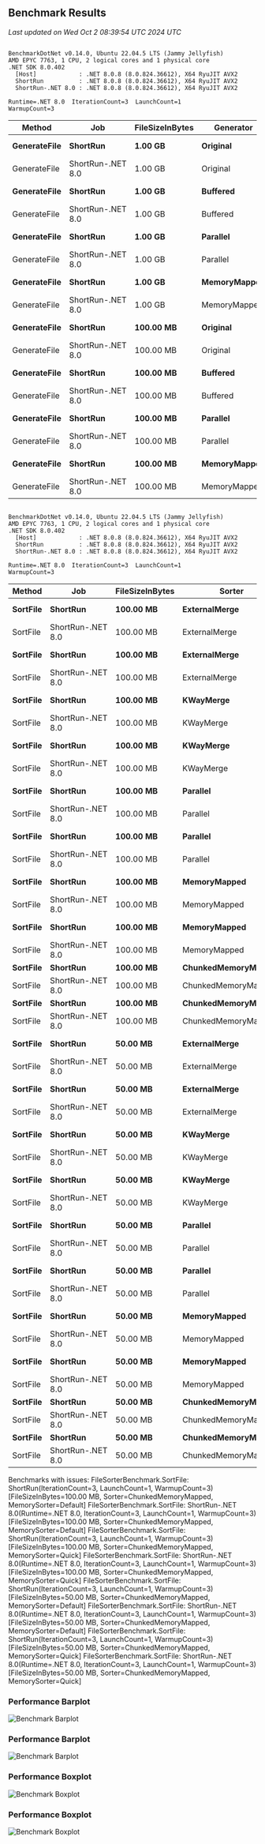 <!-- BENCHMARK RESULTS START -->

## Benchmark Results

*Last updated on Wed Oct  2 08:39:54 UTC 2024 UTC*

```

BenchmarkDotNet v0.14.0, Ubuntu 22.04.5 LTS (Jammy Jellyfish)
AMD EPYC 7763, 1 CPU, 2 logical cores and 1 physical core
.NET SDK 8.0.402
  [Host]            : .NET 8.0.8 (8.0.824.36612), X64 RyuJIT AVX2
  ShortRun          : .NET 8.0.8 (8.0.824.36612), X64 RyuJIT AVX2
  ShortRun-.NET 8.0 : .NET 8.0.8 (8.0.824.36612), X64 RyuJIT AVX2

Runtime=.NET 8.0  IterationCount=3  LaunchCount=1  
WarmupCount=3  

```
| Method       | Job               | FileSizeInBytes | Generator    | Mean      | Error     | StdDev   | StdErr   | Min       | Q1        | Median    | Q3        | Max       | Op/s   | Rank | Gen0        | Gen1        | Gen2        | Allocated  |
|------------- |------------------ |---------------- |------------- |----------:|----------:|---------:|---------:|----------:|----------:|----------:|----------:|----------:|-------:|-----:|------------:|------------:|------------:|-----------:|
| **GenerateFile** | **ShortRun**          | **1.00 GB**         | **Original**     |  **9.0994 s** | **15.8910 s** | **0.8710 s** | **0.5029 s** |  **8.0998 s** |  **8.8012 s** |  **9.5025 s** |  **9.5992 s** |  **9.6959 s** | **0.1099** |    **3** |  **75000.0000** |           **-** |           **-** | **5992.26 MB** |
| GenerateFile | ShortRun-.NET 8.0 | 1.00 GB         | Original     |  9.5883 s |  1.9880 s | 0.1090 s | 0.0629 s |  9.5208 s |  9.5254 s |  9.5301 s |  9.6220 s |  9.7140 s | 0.1043 |    3 |  75000.0000 |           - |           - | 5992.14 MB |
| **GenerateFile** | **ShortRun**          | **1.00 GB**         | **Buffered**     |  **7.4675 s** | **15.0837 s** | **0.8268 s** | **0.4773 s** |  **6.9541 s** |  **6.9907 s** |  **7.0272 s** |  **7.7243 s** |  **8.4213 s** | **0.1339** |    **3** | **667000.0000** | **629000.0000** | **629000.0000** | **5125.38 MB** |
| GenerateFile | ShortRun-.NET 8.0 | 1.00 GB         | Buffered     |  8.3638 s | 12.6114 s | 0.6913 s | 0.3991 s |  7.5739 s |  8.1169 s |  8.6599 s |  8.7588 s |  8.8578 s | 0.1196 |    3 | 666000.0000 | 628000.0000 | 628000.0000 | 5125.35 MB |
| **GenerateFile** | **ShortRun**          | **1.00 GB**         | **Parallel**     |  **5.7882 s** |  **0.0772 s** | **0.0042 s** | **0.0024 s** |  **5.7837 s** |  **5.7862 s** |  **5.7887 s** |  **5.7904 s** |  **5.7921 s** | **0.1728** |    **3** |   **5000.0000** |   **5000.0000** |   **5000.0000** | **4099.98 MB** |
| GenerateFile | ShortRun-.NET 8.0 | 1.00 GB         | Parallel     |  5.6246 s |  1.2533 s | 0.0687 s | 0.0397 s |  5.5507 s |  5.5936 s |  5.6365 s |  5.6615 s |  5.6865 s | 0.1778 |    3 |   4000.0000 |   4000.0000 |   4000.0000 |  4100.1 MB |
| **GenerateFile** | **ShortRun**          | **1.00 GB**         | **MemoryMapped** | **10.3612 s** |  **4.1030 s** | **0.2249 s** | **0.1298 s** | **10.1244 s** | **10.2559 s** | **10.3874 s** | **10.4797 s** | **10.5719 s** | **0.0965** |    **3** | **101000.0000** |           **-** |           **-** | **8115.45 MB** |
| GenerateFile | ShortRun-.NET 8.0 | 1.00 GB         | MemoryMapped |  9.6920 s |  8.5123 s | 0.4666 s | 0.2694 s |  9.2014 s |  9.4729 s |  9.7443 s |  9.9372 s | 10.1302 s | 0.1032 |    3 | 101000.0000 |           - |           - | 8115.64 MB |
| **GenerateFile** | **ShortRun**          | **100.00 MB**       | **Original**     |  **0.8788 s** |  **0.7689 s** | **0.0421 s** | **0.0243 s** |  **0.8329 s** |  **0.8603 s** |  **0.8877 s** |  **0.9018 s** |  **0.9158 s** | **1.1379** |    **2** |   **7000.0000** |           **-** |           **-** |  **585.46 MB** |
| GenerateFile | ShortRun-.NET 8.0 | 100.00 MB       | Original     |  0.8362 s |  0.4186 s | 0.0229 s | 0.0132 s |  0.8201 s |  0.8231 s |  0.8260 s |  0.8442 s |  0.8625 s | 1.1959 |    2 |   7000.0000 |           - |           - |  585.49 MB |
| **GenerateFile** | **ShortRun**          | **100.00 MB**       | **Buffered**     |  **0.7380 s** |  **0.4218 s** | **0.0231 s** | **0.0133 s** |  **0.7170 s** |  **0.7256 s** |  **0.7342 s** |  **0.7485 s** |  **0.7628 s** | **1.3550** |    **2** |  **63000.0000** |  **60000.0000** |  **60000.0000** |  **502.66 MB** |
| GenerateFile | ShortRun-.NET 8.0 | 100.00 MB       | Buffered     |  0.7531 s |  0.6639 s | 0.0364 s | 0.0210 s |  0.7296 s |  0.7321 s |  0.7346 s |  0.7648 s |  0.7950 s | 1.3279 |    2 |  63000.0000 |  60000.0000 |  60000.0000 |  502.68 MB |
| **GenerateFile** | **ShortRun**          | **100.00 MB**       | **Parallel**     |  **0.5476 s** |  **0.1885 s** | **0.0103 s** | **0.0060 s** |  **0.5388 s** |  **0.5419 s** |  **0.5451 s** |  **0.5520 s** |  **0.5590 s** | **1.8261** |    **1** |   **3000.0000** |   **3000.0000** |   **3000.0000** |  **440.73 MB** |
| GenerateFile | ShortRun-.NET 8.0 | 100.00 MB       | Parallel     |  0.5496 s |  0.0909 s | 0.0050 s | 0.0029 s |  0.5461 s |  0.5467 s |  0.5473 s |  0.5513 s |  0.5553 s | 1.8197 |    1 |   2000.0000 |   2000.0000 |   2000.0000 |  440.73 MB |
| **GenerateFile** | **ShortRun**          | **100.00 MB**       | **MemoryMapped** |  **0.8905 s** |  **0.0312 s** | **0.0017 s** | **0.0010 s** |  **0.8885 s** |  **0.8900 s** |  **0.8915 s** |  **0.8915 s** |  **0.8915 s** | **1.1230** |    **2** |   **9000.0000** |           **-** |           **-** |  **792.56 MB** |
| GenerateFile | ShortRun-.NET 8.0 | 100.00 MB       | MemoryMapped |  0.9130 s |  0.3517 s | 0.0193 s | 0.0111 s |  0.8946 s |  0.9030 s |  0.9114 s |  0.9223 s |  0.9331 s | 1.0952 |    2 |   9000.0000 |           - |           - |  792.52 MB |
```

BenchmarkDotNet v0.14.0, Ubuntu 22.04.5 LTS (Jammy Jellyfish)
AMD EPYC 7763, 1 CPU, 2 logical cores and 1 physical core
.NET SDK 8.0.402
  [Host]            : .NET 8.0.8 (8.0.824.36612), X64 RyuJIT AVX2
  ShortRun          : .NET 8.0.8 (8.0.824.36612), X64 RyuJIT AVX2
  ShortRun-.NET 8.0 : .NET 8.0.8 (8.0.824.36612), X64 RyuJIT AVX2

Runtime=.NET 8.0  IterationCount=3  LaunchCount=1  
WarmupCount=3  

```
| Method   | Job               | FileSizeInBytes | Sorter              | MemorySorter | Mean     | Error     | StdDev   | StdErr   | Min      | Q1       | Median   | Q3       | Max      | Op/s   | Rank | Gen0        | Gen1       | Gen2      | Allocated   |
|--------- |------------------ |---------------- |-------------------- |------------- |---------:|----------:|---------:|---------:|---------:|---------:|---------:|---------:|---------:|-------:|-----:|------------:|-----------:|----------:|------------:|
| **SortFile** | **ShortRun**          | **100.00 MB**       | **ExternalMerge**       | **Default**      | **19.988 s** |  **3.5213 s** | **0.1930 s** | **0.1114 s** | **19.773 s** | **19.908 s** | **20.043 s** | **20.095 s** | **20.147 s** | **0.0500** |    **2** | **253000.0000** | **12000.0000** | **3000.0000** | **20053.71 MB** |
| SortFile | ShortRun-.NET 8.0 | 100.00 MB       | ExternalMerge       | Default      | 19.218 s |  6.6926 s | 0.3668 s | 0.2118 s | 18.797 s | 19.091 s | 19.384 s | 19.428 s | 19.472 s | 0.0520 |    2 | 254000.0000 | 12000.0000 | 3000.0000 | 20157.33 MB |
| **SortFile** | **ShortRun**          | **100.00 MB**       | **ExternalMerge**       | **Quick**        | **19.733 s** | **13.8444 s** | **0.7589 s** | **0.4381 s** | **19.268 s** | **19.296 s** | **19.323 s** | **19.966 s** | **20.609 s** | **0.0507** |    **2** | **275000.0000** | **12000.0000** | **3000.0000** |  **21839.6 MB** |
| SortFile | ShortRun-.NET 8.0 | 100.00 MB       | ExternalMerge       | Quick        | 19.640 s |  4.8942 s | 0.2683 s | 0.1549 s | 19.332 s | 19.550 s | 19.768 s | 19.794 s | 19.820 s | 0.0509 |    2 | 276000.0000 | 12000.0000 | 3000.0000 |  21931.8 MB |
| **SortFile** | **ShortRun**          | **100.00 MB**       | **KWayMerge**           | **Default**      | **18.751 s** |  **4.4602 s** | **0.2445 s** | **0.1412 s** | **18.488 s** | **18.640 s** | **18.793 s** | **18.882 s** | **18.972 s** | **0.0533** |    **2** | **257000.0000** | **12000.0000** | **3000.0000** | **20383.08 MB** |
| SortFile | ShortRun-.NET 8.0 | 100.00 MB       | KWayMerge           | Default      | 18.598 s |  2.2630 s | 0.1240 s | 0.0716 s | 18.520 s | 18.526 s | 18.532 s | 18.636 s | 18.741 s | 0.0538 |    2 | 256000.0000 | 12000.0000 | 3000.0000 |  20301.1 MB |
| **SortFile** | **ShortRun**          | **100.00 MB**       | **KWayMerge**           | **Quick**        | **19.978 s** |  **8.5428 s** | **0.4683 s** | **0.2703 s** | **19.453 s** | **19.791 s** | **20.129 s** | **20.240 s** | **20.352 s** | **0.0501** |    **2** | **274000.0000** | **12000.0000** | **3000.0000** |  **21784.5 MB** |
| SortFile | ShortRun-.NET 8.0 | 100.00 MB       | KWayMerge           | Quick        | 20.972 s |  4.5886 s | 0.2515 s | 0.1452 s | 20.702 s | 20.858 s | 21.015 s | 21.107 s | 21.200 s | 0.0477 |    2 | 281000.0000 | 12000.0000 | 3000.0000 | 22274.46 MB |
| **SortFile** | **ShortRun**          | **100.00 MB**       | **Parallel**            | **Default**      | **17.748 s** |  **0.6766 s** | **0.0371 s** | **0.0214 s** | **17.706 s** | **17.735 s** | **17.763 s** | **17.770 s** | **17.776 s** | **0.0563** |    **2** | **251000.0000** | **12000.0000** | **3000.0000** | **19982.32 MB** |
| SortFile | ShortRun-.NET 8.0 | 100.00 MB       | Parallel            | Default      | 19.443 s | 12.0313 s | 0.6595 s | 0.3807 s | 18.726 s | 19.152 s | 19.577 s | 19.801 s | 20.024 s | 0.0514 |    2 | 256000.0000 | 12000.0000 | 3000.0000 | 20322.02 MB |
| **SortFile** | **ShortRun**          | **100.00 MB**       | **Parallel**            | **Quick**        | **19.818 s** |  **2.2873 s** | **0.1254 s** | **0.0724 s** | **19.724 s** | **19.747 s** | **19.770 s** | **19.865 s** | **19.960 s** | **0.0505** |    **2** | **278000.0000** | **12000.0000** | **3000.0000** | **22102.75 MB** |
| SortFile | ShortRun-.NET 8.0 | 100.00 MB       | Parallel            | Quick        | 19.890 s |  5.1835 s | 0.2841 s | 0.1640 s | 19.574 s | 19.774 s | 19.974 s | 20.048 s | 20.123 s | 0.0503 |    2 | 282000.0000 | 12000.0000 | 3000.0000 | 22425.79 MB |
| **SortFile** | **ShortRun**          | **100.00 MB**       | **MemoryMapped**        | **Default**      | **17.109 s** |  **2.8459 s** | **0.1560 s** | **0.0901 s** | **17.013 s** | **17.019 s** | **17.025 s** | **17.157 s** | **17.289 s** | **0.0584** |    **2** | **239000.0000** | **19000.0000** | **3000.0000** | **18968.31 MB** |
| SortFile | ShortRun-.NET 8.0 | 100.00 MB       | MemoryMapped        | Default      | 17.032 s |  4.5603 s | 0.2500 s | 0.1443 s | 16.824 s | 16.893 s | 16.962 s | 17.136 s | 17.309 s | 0.0587 |    2 | 243000.0000 | 21000.0000 | 5000.0000 | 19124.58 MB |
| **SortFile** | **ShortRun**          | **100.00 MB**       | **MemoryMapped**        | **Quick**        | **18.967 s** |  **2.8598 s** | **0.1568 s** | **0.0905 s** | **18.789 s** | **18.910 s** | **19.031 s** | **19.057 s** | **19.083 s** | **0.0527** |    **2** | **267000.0000** | **21000.0000** | **5000.0000** | **21066.12 MB** |
| SortFile | ShortRun-.NET 8.0 | 100.00 MB       | MemoryMapped        | Quick        | 19.033 s |  4.2692 s | 0.2340 s | 0.1351 s | 18.888 s | 18.899 s | 18.909 s | 19.106 s | 19.303 s | 0.0525 |    2 | 277000.0000 | 19000.0000 | 3000.0000 | 22037.74 MB |
| **SortFile** | **ShortRun**          | **100.00 MB**       | **ChunkedMemoryMapped** | **Default**      |       **NA** |        **NA** |       **NA** |       **NA** |       **NA** |       **NA** |       **NA** |       **NA** |       **NA** |     **NA** |    **?** |          **NA** |         **NA** |        **NA** |          **NA** |
| SortFile | ShortRun-.NET 8.0 | 100.00 MB       | ChunkedMemoryMapped | Default      |       NA |        NA |       NA |       NA |       NA |       NA |       NA |       NA |       NA |     NA |    ? |          NA |         NA |        NA |          NA |
| **SortFile** | **ShortRun**          | **100.00 MB**       | **ChunkedMemoryMapped** | **Quick**        |       **NA** |        **NA** |       **NA** |       **NA** |       **NA** |       **NA** |       **NA** |       **NA** |       **NA** |     **NA** |    **?** |          **NA** |         **NA** |        **NA** |          **NA** |
| SortFile | ShortRun-.NET 8.0 | 100.00 MB       | ChunkedMemoryMapped | Quick        |       NA |        NA |       NA |       NA |       NA |       NA |       NA |       NA |       NA |     NA |    ? |          NA |         NA |        NA |          NA |
| **SortFile** | **ShortRun**          | **50.00 MB**        | **ExternalMerge**       | **Default**      |  **8.998 s** |  **3.5105 s** | **0.1924 s** | **0.1111 s** |  **8.791 s** |  **8.910 s** |  **9.030 s** |  **9.101 s** |  **9.172 s** | **0.1111** |    **1** | **123000.0000** |  **7000.0000** | **2000.0000** |  **9794.97 MB** |
| SortFile | ShortRun-.NET 8.0 | 50.00 MB        | ExternalMerge       | Default      |  8.741 s |  0.7154 s | 0.0392 s | 0.0226 s |  8.701 s |  8.722 s |  8.744 s |  8.761 s |  8.779 s | 0.1144 |    1 | 123000.0000 |  7000.0000 | 2000.0000 |   9770.5 MB |
| **SortFile** | **ShortRun**          | **50.00 MB**        | **ExternalMerge**       | **Quick**        |  **9.195 s** |  **1.0417 s** | **0.0571 s** | **0.0330 s** |  **9.129 s** |  **9.176 s** |  **9.223 s** |  **9.228 s** |  **9.233 s** | **0.1088** |    **1** | **133000.0000** |  **7000.0000** | **2000.0000** |  **10527.4 MB** |
| SortFile | ShortRun-.NET 8.0 | 50.00 MB        | ExternalMerge       | Quick        |  9.339 s |  0.1210 s | 0.0066 s | 0.0038 s |  9.331 s |  9.336 s |  9.342 s |  9.343 s |  9.343 s | 0.1071 |    1 | 137000.0000 |  7000.0000 | 2000.0000 | 10910.23 MB |
| **SortFile** | **ShortRun**          | **50.00 MB**        | **KWayMerge**           | **Default**      |  **8.691 s** |  **3.1143 s** | **0.1707 s** | **0.0986 s** |  **8.519 s** |  **8.607 s** |  **8.695 s** |  **8.778 s** |  **8.860 s** | **0.1151** |    **1** | **122000.0000** |  **7000.0000** | **2000.0000** |  **9652.91 MB** |
| SortFile | ShortRun-.NET 8.0 | 50.00 MB        | KWayMerge           | Default      |  8.560 s |  0.0609 s | 0.0033 s | 0.0019 s |  8.556 s |  8.558 s |  8.560 s |  8.562 s |  8.563 s | 0.1168 |    1 | 123000.0000 |  7000.0000 | 2000.0000 |  9790.99 MB |
| **SortFile** | **ShortRun**          | **50.00 MB**        | **KWayMerge**           | **Quick**        |  **9.907 s** |  **0.9185 s** | **0.0503 s** | **0.0291 s** |  **9.873 s** |  **9.878 s** |  **9.882 s** |  **9.923 s** |  **9.964 s** | **0.1009** |    **1** | **137000.0000** |  **7000.0000** | **2000.0000** | **10858.44 MB** |
| SortFile | ShortRun-.NET 8.0 | 50.00 MB        | KWayMerge           | Quick        |  9.603 s |  2.2818 s | 0.1251 s | 0.0722 s |  9.486 s |  9.537 s |  9.588 s |  9.661 s |  9.735 s | 0.1041 |    1 | 130000.0000 |  7000.0000 | 2000.0000 | 10329.03 MB |
| **SortFile** | **ShortRun**          | **50.00 MB**        | **Parallel**            | **Default**      |  **9.284 s** |  **1.3502 s** | **0.0740 s** | **0.0427 s** |  **9.210 s** |  **9.246 s** |  **9.282 s** |  **9.320 s** |  **9.358 s** | **0.1077** |    **1** | **121000.0000** |  **7000.0000** | **2000.0000** |  **9636.03 MB** |
| SortFile | ShortRun-.NET 8.0 | 50.00 MB        | Parallel            | Default      |  9.450 s |  0.4932 s | 0.0270 s | 0.0156 s |  9.419 s |  9.441 s |  9.462 s |  9.466 s |  9.469 s | 0.1058 |    1 | 123000.0000 |  7000.0000 | 2000.0000 |  9796.36 MB |
| **SortFile** | **ShortRun**          | **50.00 MB**        | **Parallel**            | **Quick**        | **10.327 s** |  **2.2093 s** | **0.1211 s** | **0.0699 s** | **10.228 s** | **10.260 s** | **10.292 s** | **10.377 s** | **10.462 s** | **0.0968** |    **1** | **131000.0000** |  **7000.0000** | **2000.0000** | **10452.84 MB** |
| SortFile | ShortRun-.NET 8.0 | 50.00 MB        | Parallel            | Quick        |  9.701 s |  5.1691 s | 0.2833 s | 0.1636 s |  9.462 s |  9.544 s |  9.627 s |  9.820 s | 10.014 s | 0.1031 |    1 | 134000.0000 |  7000.0000 | 2000.0000 | 10685.56 MB |
| **SortFile** | **ShortRun**          | **50.00 MB**        | **MemoryMapped**        | **Default**      |  **8.262 s** |  **1.6592 s** | **0.0909 s** | **0.0525 s** |  **8.190 s** |  **8.211 s** |  **8.231 s** |  **8.298 s** |  **8.364 s** | **0.1210** |    **1** | **117000.0000** | **12000.0000** | **4000.0000** |  **9136.37 MB** |
| SortFile | ShortRun-.NET 8.0 | 50.00 MB        | MemoryMapped        | Default      |  8.099 s |  0.6414 s | 0.0352 s | 0.0203 s |  8.061 s |  8.083 s |  8.106 s |  8.118 s |  8.130 s | 0.1235 |    1 | 115000.0000 | 11000.0000 | 3000.0000 |  9098.11 MB |
| **SortFile** | **ShortRun**          | **50.00 MB**        | **MemoryMapped**        | **Quick**        |  **8.492 s** |  **2.3736 s** | **0.1301 s** | **0.0751 s** |  **8.385 s** |  **8.419 s** |  **8.454 s** |  **8.545 s** |  **8.637 s** | **0.1178** |    **1** | **124000.0000** | **11000.0000** | **3000.0000** |  **9783.08 MB** |
| SortFile | ShortRun-.NET 8.0 | 50.00 MB        | MemoryMapped        | Quick        |  8.888 s |  2.9713 s | 0.1629 s | 0.0940 s |  8.784 s |  8.794 s |  8.804 s |  8.940 s |  9.076 s | 0.1125 |    1 | 130000.0000 | 12000.0000 | 4000.0000 | 10167.56 MB |
| **SortFile** | **ShortRun**          | **50.00 MB**        | **ChunkedMemoryMapped** | **Default**      |       **NA** |        **NA** |       **NA** |       **NA** |       **NA** |       **NA** |       **NA** |       **NA** |       **NA** |     **NA** |    **?** |          **NA** |         **NA** |        **NA** |          **NA** |
| SortFile | ShortRun-.NET 8.0 | 50.00 MB        | ChunkedMemoryMapped | Default      |       NA |        NA |       NA |       NA |       NA |       NA |       NA |       NA |       NA |     NA |    ? |          NA |         NA |        NA |          NA |
| **SortFile** | **ShortRun**          | **50.00 MB**        | **ChunkedMemoryMapped** | **Quick**        |       **NA** |        **NA** |       **NA** |       **NA** |       **NA** |       **NA** |       **NA** |       **NA** |       **NA** |     **NA** |    **?** |          **NA** |         **NA** |        **NA** |          **NA** |
| SortFile | ShortRun-.NET 8.0 | 50.00 MB        | ChunkedMemoryMapped | Quick        |       NA |        NA |       NA |       NA |       NA |       NA |       NA |       NA |       NA |     NA |    ? |          NA |         NA |        NA |          NA |

Benchmarks with issues:
  FileSorterBenchmark.SortFile: ShortRun(IterationCount=3, LaunchCount=1, WarmupCount=3) [FileSizeInBytes=100.00 MB, Sorter=ChunkedMemoryMapped, MemorySorter=Default]
  FileSorterBenchmark.SortFile: ShortRun-.NET 8.0(Runtime=.NET 8.0, IterationCount=3, LaunchCount=1, WarmupCount=3) [FileSizeInBytes=100.00 MB, Sorter=ChunkedMemoryMapped, MemorySorter=Default]
  FileSorterBenchmark.SortFile: ShortRun(IterationCount=3, LaunchCount=1, WarmupCount=3) [FileSizeInBytes=100.00 MB, Sorter=ChunkedMemoryMapped, MemorySorter=Quick]
  FileSorterBenchmark.SortFile: ShortRun-.NET 8.0(Runtime=.NET 8.0, IterationCount=3, LaunchCount=1, WarmupCount=3) [FileSizeInBytes=100.00 MB, Sorter=ChunkedMemoryMapped, MemorySorter=Quick]
  FileSorterBenchmark.SortFile: ShortRun(IterationCount=3, LaunchCount=1, WarmupCount=3) [FileSizeInBytes=50.00 MB, Sorter=ChunkedMemoryMapped, MemorySorter=Default]
  FileSorterBenchmark.SortFile: ShortRun-.NET 8.0(Runtime=.NET 8.0, IterationCount=3, LaunchCount=1, WarmupCount=3) [FileSizeInBytes=50.00 MB, Sorter=ChunkedMemoryMapped, MemorySorter=Default]
  FileSorterBenchmark.SortFile: ShortRun(IterationCount=3, LaunchCount=1, WarmupCount=3) [FileSizeInBytes=50.00 MB, Sorter=ChunkedMemoryMapped, MemorySorter=Quick]
  FileSorterBenchmark.SortFile: ShortRun-.NET 8.0(Runtime=.NET 8.0, IterationCount=3, LaunchCount=1, WarmupCount=3) [FileSizeInBytes=50.00 MB, Sorter=ChunkedMemoryMapped, MemorySorter=Quick]
### Performance Barplot
![Benchmark Barplot](.docs/data/FileAlgorithms.Benchmark.Benchmark.FileGeneratorBenchmark-barplot.png)

### Performance Barplot
![Benchmark Barplot](.docs/data/FileAlgorithms.Benchmark.Benchmark.FileSorterBenchmark-barplot.png)

### Performance Boxplot
![Benchmark Boxplot](.docs/data/FileAlgorithms.Benchmark.Benchmark.FileGeneratorBenchmark-boxplot.png)

### Performance Boxplot
![Benchmark Boxplot](.docs/data/FileAlgorithms.Benchmark.Benchmark.FileSorterBenchmark-boxplot.png)

<!-- BENCHMARK RESULTS END -->
